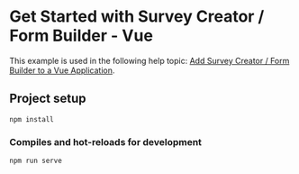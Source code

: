 # Get Started with Survey Creator / Form Builder - Vue

This example is used in the following help topic: [Add Survey Creator / Form Builder to a Vue Application](https://surveyjs.io/Documentation/Survey-Creator?id=get-started-vue).

## Project setup
```
npm install
```

### Compiles and hot-reloads for development
```
npm run serve
```